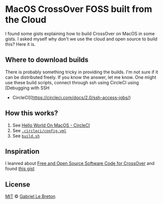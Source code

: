 # MacOS CrossOver FOSS built from the Cloud

I found some gists explaining how to build CrossOver on MacOS in some gists. I asked myself why don't we use the cloud and open source to build this? Here it is.

## Where to download builds

There is probably something tricky in providing the builds. I'm not sure if it can be distributed freely. If you know the answer, let me know. One might use these build scripts, connect through ssh using CircleCI using [Debugging with SSH
- CircleCI](https://circleci.com/docs/2.0/ssh-access-jobs/)

## How this works?

1. See [Hello World On MacOS - CircleCI](https://circleci.com/docs/2.0/hello-world-macos/)
2. See [`.circleci/config.yml`](./.circleci/config.yml)
3. See [`build.sh`](./build.sh)

## Inspiration

I leanred about [Free and Open Source Software Code for CrossOver](https://www.codeweavers.com/crossover/source) and found [this gist](https://gist.github.com/sarimarton/471e9ff8046cc746f6ecb8340f942647)

## License

[MIT](LICENSE.md) © [Gabriel Le Breton](https://gableroux.com)
